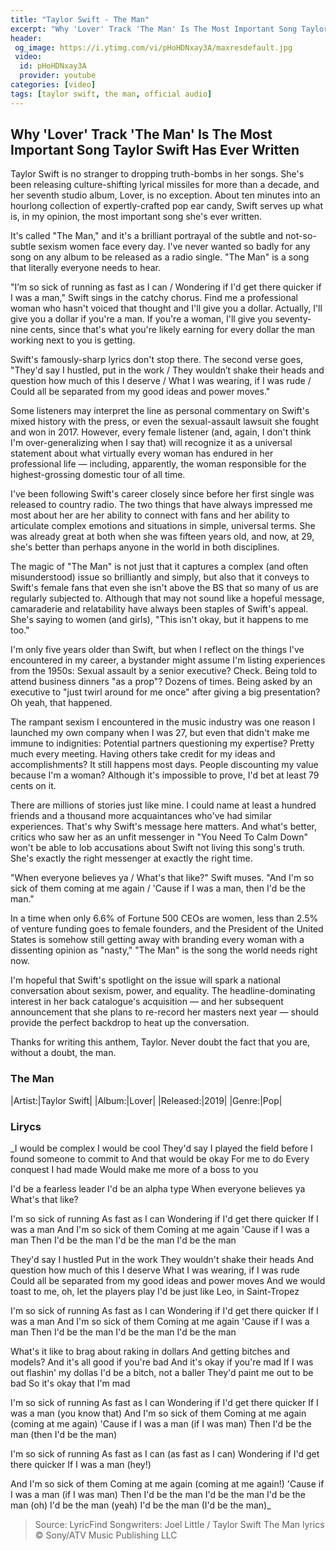```yaml
---
title: "Taylor Swift - The Man"
excerpt: "Why 'Lover' Track 'The Man' Is The Most Important Song Taylor Swift Has Ever Written"
header:
 og_image: https://i.ytimg.com/vi/pHoHDNxay3A/maxresdefault.jpg
 video:
  id: pHoHDNxay3A
  provider: youtube
categories: [video]
tags: [taylor swift, the man, official audio]
---
```


## Why 'Lover' Track 'The Man' Is The Most Important Song Taylor Swift Has Ever Written

Taylor Swift is no stranger to dropping truth-bombs in her songs. She's been releasing culture-shifting lyrical missiles for more than a decade, and her seventh studio album, Lover, is no exception. About ten minutes into an hourlong collection of expertly-crafted pop ear candy, Swift serves up what is, in my opinion, the most important song she's ever written.

It's called "The Man," and it's a brilliant portrayal of the subtle and not-so-subtle sexism women face every day. I've never wanted so badly for any song on any album to be released as a radio single. "The Man" is a song that literally everyone needs to hear.

"I’m so sick of running as fast as I can / Wondering if I'd get there quicker if I was a man," Swift sings in the catchy chorus. Find me a professional woman who hasn't voiced that thought and I'll give you a dollar. Actually, I'll give you a dollar if you're a man. If you're a woman, I'll give you seventy-nine cents, since that's what you're likely earning for every dollar the man working next to you is getting.

Swift's famously-sharp lyrics don't stop there. The second verse goes, "They'd say I hustled, put in the work / They wouldn’t shake their heads and question how much of this I deserve / What I was wearing, if I was rude / Could all be separated from my good ideas and power moves."

Some listeners may interpret the line as personal commentary on Swift's mixed history with the press, or even the sexual-assault lawsuit she fought and won in 2017. However, every female listener (and, again, I don't think I'm over-generalizing when I say that) will recognize it as a universal statement about what virtually every woman has endured in her professional life — including, apparently, the woman responsible for the highest-grossing domestic tour of all time.

I've been following Swift's career closely since before her first single was released to country radio. The two things that have always impressed me most about her are her ability to connect with fans and her ability to articulate complex emotions and situations in simple, universal terms. She was already great at both when she was fifteen years old, and now, at 29, she's better than perhaps anyone in the world in both disciplines.

The magic of "The Man" is not just that it captures a complex (and often misunderstood) issue so brilliantly and simply, but also that it conveys to Swift's female fans that even she isn't above the BS that so many of us are regularly subjected to. Although that may not sound like a hopeful message, camaraderie and relatability have always been staples of Swift's appeal. She's saying to women (and girls), "This isn't okay, but it happens to me too."

I'm only five years older than Swift, but when I reflect on the things I've encountered in my career, a bystander might assume I'm listing experiences from the 1950s: Sexual assault by a senior executive? Check. Being told to attend business dinners "as a prop"? Dozens of times. Being asked by an executive to "just twirl around for me once" after giving a big presentation? Oh yeah, that happened.

The rampant sexism I encountered in the music industry was one reason I launched my own company when I was 27, but even that didn't make me immune to indignities: Potential partners questioning my expertise? Pretty much every meeting. Having others take credit for my ideas and accomplishments? It still happens most days. People discounting my value because I'm a woman? Although it's impossible to prove, I'd bet at least 79 cents on it.

There are millions of stories just like mine. I could name at least a hundred friends and a thousand more acquaintances who've had similar experiences. That's why Swift's message here matters. And what's better, critics who saw her as an unfit messenger in "You Need To Calm Down" won't be able to lob accusations about Swift not living this song's truth. She's exactly the right messenger at exactly the right time.

"When everyone believes ya / What's that like?" Swift muses. "And I'm so sick of them coming at me again / 'Cause if I was a man, then I'd be the man."

In a time when only 6.6% of Fortune 500 CEOs are women, less than 2.5% of venture funding goes to female founders, and the President of the United States is somehow still getting away with branding every woman with a dissenting opinion as "nasty," "The Man" is the song the world needs right now.

I'm hopeful that Swift's spotlight on the issue will spark a national conversation about sexism, power, and equality. The headline-dominating interest in her back catalogue's acquisition — and her subsequent announcement that she plans to re-record her masters next year — should provide the perfect backdrop to heat up the conversation.

Thanks for writing this anthem, Taylor. Never doubt the fact that you are, without a doubt, the man.

### The Man

|Artist:|Taylor Swift|
|Album:|Lover|
|Released:|2019|
|Genre:|Pop|

### Lirycs

_I would be complex
I would be cool
They'd say I played the field before
I found someone to commit to
And that would be okay
For me to do
Every conquest I had made
Would make me more of a boss to you

I'd be a fearless leader
I'd be an alpha type
When everyone believes ya
What's that like?

I'm so sick of running
As fast as I can
Wondering if I'd get there quicker
If I was a man
And I'm so sick of them
Coming at me again
'Cause if I was a man
Then I'd be the man
I'd be the man
I'd be the man

They'd say I hustled
Put in the work
They wouldn't shake their heads
And question how much of this I deserve
What I was wearing, if I was rude
Could all be separated from my good ideas and power moves
And we would toast to me, oh, let the players play
I'd be just like Leo, in Saint-Tropez

I'm so sick of running
As fast as I can
Wondering if I'd get there quicker
If I was a man
And I'm so sick of them
Coming at me again
'Cause if I was a man
Then I'd be the man
I'd be the man
I'd be the man

What's it like to brag about raking in dollars
And getting bitches and models?
And it's all good if you're bad
And it's okay if you're mad
If I was out flashin' my dollas
I'd be a bitch, not a baller
They'd paint me out to be bad
So it's okay that I'm mad

I'm so sick of running
As fast as I can
Wondering if I'd get there quicker
If I was a man (you know that)
And I'm so sick of them
Coming at me again (coming at me again)
'Cause if I was a man (if I was man)
Then I'd be the man (then I'd be the man)

I'm so sick of running
As fast as I can (as fast as I can)
Wondering if I'd get there quicker
If I was a man (hey!)

And I'm so sick of them
Coming at me again (coming at me again!)
'Cause if I was a man (if I was man)
Then I'd be the man
I'd be the man
I'd be the man (oh)
I'd be the man (yeah)
I'd be the man (I'd be the man)_

> Source: LyricFind
> Songwriters: Joel Little / Taylor Swift
> The Man lyrics © Sony/ATV Music Publishing LLC
